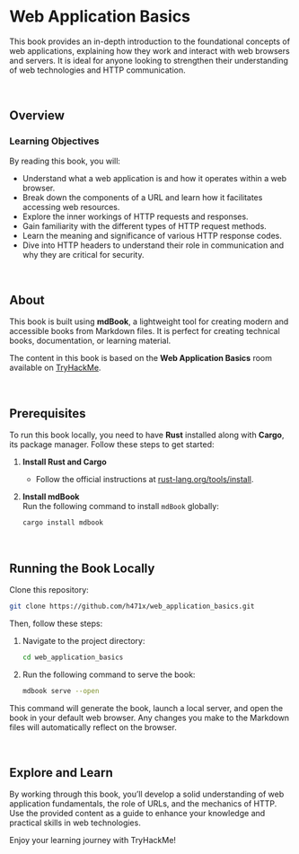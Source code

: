 # Web Application Basics

This book provides an in-depth introduction to the foundational concepts of web applications, explaining how they work and interact with web browsers and servers. It is ideal for anyone looking to strengthen their understanding of web technologies and HTTP communication.

<br>

## Overview

### Learning Objectives  
By reading this book, you will:  
- Understand what a web application is and how it operates within a web browser.  
- Break down the components of a URL and learn how it facilitates accessing web resources.  
- Explore the inner workings of HTTP requests and responses.  
- Gain familiarity with the different types of HTTP request methods.  
- Learn the meaning and significance of various HTTP response codes.  
- Dive into HTTP headers to understand their role in communication and why they are critical for security.  

<br>

## About

This book is built using **mdBook**, a lightweight tool for creating modern and accessible books from Markdown files. It is perfect for creating technical books, documentation, or learning material.

The content in this book is based on the **Web Application Basics** room available on [TryHackMe](https://tryhackme.com/r/room/webapplicationbasics).

<br>

## Prerequisites

To run this book locally, you need to have **Rust** installed along with **Cargo**, its package manager. Follow these steps to get started:

1. **Install Rust and Cargo**  
   - Follow the official instructions at [rust-lang.org/tools/install](https://rust-lang.org/tools/install).

2. **Install mdBook**  
   Run the following command to install `mdBook` globally:  
   ```bash
   cargo install mdbook
   ```

<br>

## Running the Book Locally

Clone this repository:  
```bash
git clone https://github.com/h471x/web_application_basics.git
```

Then, follow these steps:

1. Navigate to the project directory:  
   ```bash
   cd web_application_basics
   ```

2. Run the following command to serve the book:  
   ```bash
   mdbook serve --open
   ```

This command will generate the book, launch a local server, and open the book in your default web browser. Any changes you make to the Markdown files will automatically reflect on the browser.

<br>

## Explore and Learn  

By working through this book, you’ll develop a solid understanding of web application fundamentals, the role of URLs, and the mechanics of HTTP. Use the provided content as a guide to enhance your knowledge and practical skills in web technologies.

Enjoy your learning journey with TryHackMe!